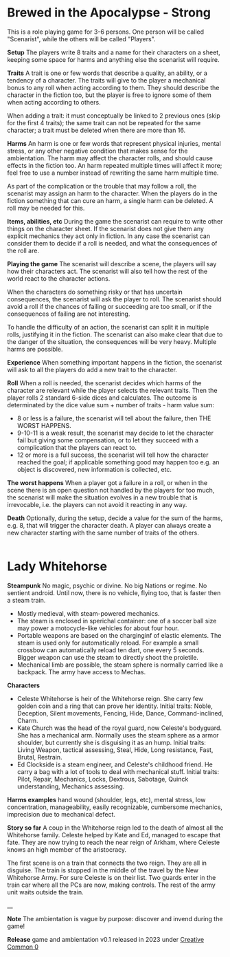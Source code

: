 
# Brewed in the Apocalypse - Strong

This is a role playing game for 3-6 persons. One person will be called
"Scenarist", while the others will be called "Players".

__Setup__ The players write 8 traits and a name for their characters on a
sheet, keeping some space for harms and anything else the scenarist will
require.

__Traits__ A trait is one or few words that describe a quality, an ability, or
a tendency of a character.  The traits will give to the player a mechanical
bonus to any roll when acting according to them. They should describe the
character in the fiction too, but the player is free to ignore some of them
when acting according to others. 

When adding a trait: it must conceptually be linked to 2 previous ones (skip
for the first 4 traits); the same trait can not be repeated for the same
character; a trait must be deleted when there are more than 16.

__Harms__ An harm is one or few words that represent physical injuries, mental
stress, or any other negative condition that makes sense for the ambientation.
The harm may affect the character rolls, and should cause effects in the
fiction too.  An harm repeated multiple times will affect it more; feel free to
use a number instead of rewriting the same harm multiple time.

As part of the complication or the trouble that may follow a roll, the
scenarist may assign an harm to the character.  When the players do in the
fiction something that can cure an harm, a single harm can be deleted.
A roll may be needed for this.

__Items, abilities, etc__ During the game the scenarist can require to write
other things on the character sheet. If the scenarist does not give them any
explicit mechanics they act only in fiction. In any case the scenarist can
consider them to decide if a roll is needed, and what the consequences of the
roll are.

__Playing the game__ The scenarist will describe a scene, the players will say
how their characters act. The scenarist will also tell how the rest of the world
react to the character actions.

When the characters do something risky or that has uncertain consequences, the
scenarist will ask the player to roll. The scenarist should avoid a roll if the
chances of failing or succeeding are too small, or if the consequences of
failing are not interesting.

To handle the difficulty of an action, the scenarist can split it in multiple
rolls, justifying it in the fiction. The scenarist can also make clear that due
to the danger of the situation, the consequences will be very heavy. Multiple
harms are possible.

__Experience__ When something important happens in the fiction, the scenarist
will ask to all the players do add a new trait to the character.

__Roll__ When a roll is needed, the scenarist decides which harms of the
character are relevant while the player selects the relevant traits.  Then the
player rolls 2 standard 6-side dices and calculates. The outcome is determinated
by the dice value sum + number of traits - harm value sum:

- 8 or less is a failure, the scenarist will tell about the failure, then
  THE WORST HAPPENS.
- 9-10-11 is a weak result, the scenarist may decide to let the character fail
  but giving some compensation, or to let they succeed with a complication that
  the players can react to.
- 12 or more is a full success, the scenarist will tell how the character
  reached the goal; if applicable something good may happen too e.g. an object is
  discovered, new information is collected, etc.

__The worst happens__ When a player got a failure in a roll, or when in the
scene there is an open question not handled by the players for too much, the
scenarist will make the situation evolves in a new trouble that is irrevocable,
i.e. the players can not avoid it reacting in any way.

__Death__ Optionally, during the setup, decide a value for the sum of the
harms, e.g. 8, that will trigger the character death. A player can always
create a new character starting with the same number of traits of the others.

```html,page,break

```

# Lady Whitehorse

__Steampunk__ No magic, psychic or divine. No big Nations or regime. No sentient
android. Until now, there is no vehicle, flying too, that is faster then a
steam train.

- Mostly medieval, with steam-powered mechanics.
- The steam is enclosed in sperichal container: one of a soccer ball size may
  power a motocycle-like vehicles for about four hour.
- Portable weapons are based on the charginginf of elastic elements. The steam
  is used only for automatically reload. For example a small crossbow can automatically
  reload ten dart, one every 5 seconds. Bigger weapon can use the steam to directly
  shoot the proietile.
- Mechanical limb are possible, the steam sphere is normally carried like a
  backpack. The army have access to Mechas.

__Characters__

- Celeste Whitehorse is heir of the Whitehorse reign. She carry few golden
  coin and a ring that can prove her identity. Initial traits: Noble,
  Deception, Silent movements, Fencing, Hide, Dance, Command-inclined, Charm.
- Kate Church was the head of the royal guard, now Celeste's bodyguard. She has a
  mechanical arm. Normally uses the steam sphere as a armor shoulder, but currently
  she is disguising it as an hump. Initial traits: Living Weapon,
  tactical assessing, Steal, Hide, Long resistance, Fast, Brutal, Restrain.
- Ed Clockside is a steam engineer, and Celeste's childhood friend. He carry a
  bag with a lot of tools to deal with mechanical stuff. Initial traits: Pilot,
  Repair, Mechanics, Locks, Dextrous, Sabotage, Quinck understanding, Mechanics
  assessing.

__Harms examples__ hand wound (shoulder, legs, etc), mental stress, low
concentration, manageability, easily recognizable, cumbersome mechanics,
imprecision due to mechanical defect.

__Story so far__ A coup in the Whitehorse reign led to the death of almost all
the Whitehorse family.  Celeste helped by Kate and Ed, managed to escape that
fate. They are now trying to reach the near reign of Arkham, where Celeste
knows an high member of the aristocracy.

The first scene is on a train that connects the two reign. They are all in
disguise.  The train is stopped in the middle of the travel by the New
Whitehorse Army. For sure Celeste is on their list. Two guards enter in the
train car where all the PCs are now, making controls. The rest of the army unit
waits outside the train.

__

__Note__ The ambientation is vague by purpose: discover and invend during the
game!

__Release__ game and ambientation v0.1 released in 2023  under [Creative Common
0](https://creativecommons.org/share-your-work/public-domain/cc0/)

